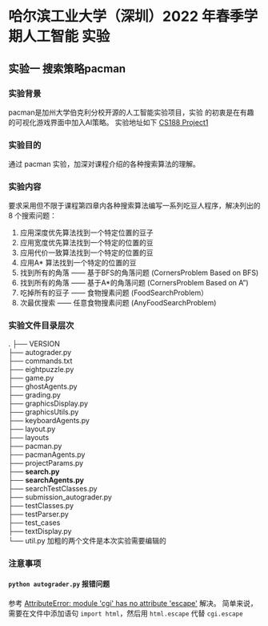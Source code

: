 # 哈尔滨工业大学（深圳）2022 年春季学期人工智能 实验
## 实验一 搜索策略pacman
### 实验背景
pacman是加州大学伯克利分校开源的人工智能实验项目，实验
的初衷是在有趣的可视化游戏界面中加入AI策略。
实验地址如下 [CS188 Project1](https://inst.eecs.berkeley.edu/~cs188/su21/project1/)
### 实验目的
通过 pacman 实验，加深对课程介绍的各种搜索算法的理解。
### 实验内容
要求采用但不限于课程第四章内各种搜索算法编写一系列吃豆人程序，解决列出的 8 个搜索问题：
1. 应用深度优先算法找到一个特定位置的豆子
2. 应用宽度优先算法找到一个特定的位置的豆
3. 应用代价一致算法找到一个特定的位置的豆
4. 应用A* 算法找到一个特定的位置的豆
5. 找到所有的角落 —— 基于BFS的角落问题 (CornersProblem Based on BFS)
6. 找到所有的角落 —— 基于A*的角落问题 (CornersProblem Based on A”)
7. 吃掉所有的豆子 —— 食物搜素问题 (FoodSearchProblem）
8. 次最优搜索 —— 任意食物搜素问题 (AnyFoodSearchProblem)
### 实验文件目录层次
.
├── VERSION     
├── autograder.py   
├── commands.txt    
├── eightpuzzle.py  
├── game.py     
├── ghostAgents.py  
├── grading.py  
├── graphicsDisplay.py  
├── graphicsUtils.py    
├── keyboardAgents.py   
├── layout.py   
├── layouts     
├── pacman.py   
├── pacmanAgents.py     
├── projectParams.py    
├── **search.py**   
├── **searchAgents.py**     
├── searchTestClasses.py    
├── submission_autograder.py    
├── testClasses.py  
├── testParser.py   
├── test_cases  
├── textDisplay.py  
└── util.py 
加粗的两个文件是本次实验需要编辑的
### 注意事项
#### `python autograder.py` 报错问题

参考 [AttributeError: module 'cgi' has no attribute 'escape'](https://stackoverflow.com/questions/62470666/getting-this-error-with-py2-7-as-well-as-with-py3-7) 解决。
简单来说，需要在文件中添加语句 `import html`，然后用 `html.escape` 代替
`cgi.escape`

